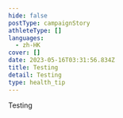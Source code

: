 ```yaml
---
hide: false
postType: campaignStory
athleteType: []
languages:
  - zh-HK
cover: []
date: 2023-05-16T03:31:56.834Z
title: Testing
detail: Testing
type: health_tip
---
```

T﻿esting